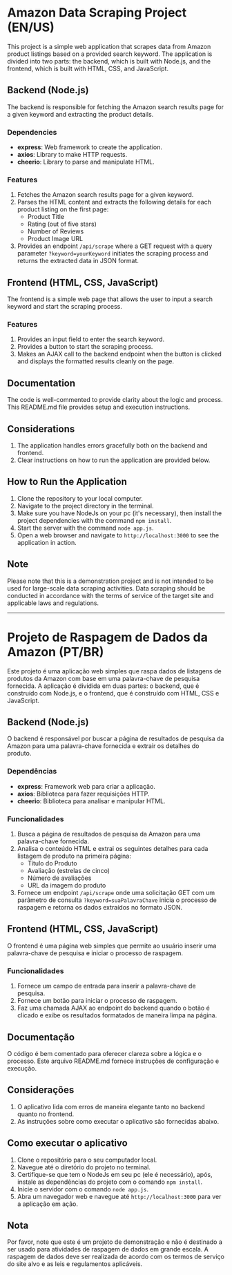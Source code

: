 # Amazon Data Scraping Project (EN/US)

This project is a simple web application that scrapes data from Amazon product listings based on a provided search keyword. The application is divided into two parts: the backend, which is built with Node.js, and the frontend, which is built with HTML, CSS, and JavaScript.

## Backend (Node.js)

The backend is responsible for fetching the Amazon search results page for a given keyword and extracting the product details.

### Dependencies

- **express**: Web framework to create the application.
- **axios**: Library to make HTTP requests.
- **cheerio**: Library to parse and manipulate HTML.

### Features

1. Fetches the Amazon search results page for a given keyword.
2. Parses the HTML content and extracts the following details for each product listing on the first page:
    * Product Title
    * Rating (out of five stars)
    * Number of Reviews
    * Product Image URL
3. Provides an endpoint `/api/scrape` where a GET request with a query parameter `?keyword=yourKeyword` initiates the scraping process and returns the extracted data in JSON format.

## Frontend (HTML, CSS, JavaScript)

The frontend is a simple web page that allows the user to input a search keyword and start the scraping process.

### Features

1. Provides an input field to enter the search keyword.
2. Provides a button to start the scraping process.
3. Makes an AJAX call to the backend endpoint when the button is clicked and displays the formatted results cleanly on the page.

## Documentation

The code is well-commented to provide clarity about the logic and process. This README.md file provides setup and execution instructions.

## Considerations

1. The application handles errors gracefully both on the backend and frontend.
2. Clear instructions on how to run the application are provided below.

## How to Run the Application

1. Clone the repository to your local computer.
2. Navigate to the project directory in the terminal.
3. Make sure you have NodeJs on your pc (it's necessary), then install the project dependencies with the command `npm install`.
4. Start the server with the command `node app.js`.
5. Open a web browser and navigate to `http://localhost:3000` to see the application in action.

## Note

Please note that this is a demonstration project and is not intended to be used for large-scale data scraping activities. Data scraping should be conducted in accordance with the terms of service of the target site and applicable laws and regulations.

---------------------------------------------------------------------------------------------

# Projeto de Raspagem de Dados da Amazon (PT/BR)

Este projeto é uma aplicação web simples que raspa dados de listagens de produtos da Amazon com base em uma palavra-chave de pesquisa fornecida. A aplicação é dividida em duas partes: o backend, que é construído com Node.js, e o frontend, que é construído com HTML, CSS e JavaScript.

## Backend (Node.js)

O backend é responsável por buscar a página de resultados de pesquisa da Amazon para uma palavra-chave fornecida e extrair os detalhes do produto.

### Dependências

- **express**: Framework web para criar a aplicação.
- **axios**: Biblioteca para fazer requisições HTTP.
- **cheerio**: Biblioteca para analisar e manipular HTML.

### Funcionalidades

1. Busca a página de resultados de pesquisa da Amazon para uma palavra-chave fornecida.
2. Analisa o conteúdo HTML e extrai os seguintes detalhes para cada listagem de produto na primeira página:
    * Título do Produto
    * Avaliação (estrelas de cinco)
    * Número de avaliações
    * URL da imagem do produto
3. Fornece um endpoint `/api/scrape` onde uma solicitação GET com um parâmetro de consulta `?keyword=suaPalavraChave` inicia o processo de raspagem e retorna os dados extraídos no formato JSON.

## Frontend (HTML, CSS, JavaScript)

O frontend é uma página web simples que permite ao usuário inserir uma palavra-chave de pesquisa e iniciar o processo de raspagem.

### Funcionalidades

1. Fornece um campo de entrada para inserir a palavra-chave de pesquisa.
2. Fornece um botão para iniciar o processo de raspagem.
3. Faz uma chamada AJAX ao endpoint do backend quando o botão é clicado e exibe os resultados formatados de maneira limpa na página.

## Documentação

O código é bem comentado para oferecer clareza sobre a lógica e o processo. Este arquivo README.md fornece instruções de configuração e execução.

## Considerações

1. O aplicativo lida com erros de maneira elegante tanto no backend quanto no frontend.
2. As instruções sobre como executar o aplicativo são fornecidas abaixo.

## Como executar o aplicativo

1. Clone o repositório para o seu computador local.
2. Navegue até o diretório do projeto no terminal.
3. Certifique-se que tem o NodeJs em seu pc (ele é necessário), após, instale as dependências do projeto com o comando `npm install`.
4. Inicie o servidor com o comando `node app.js`.
5. Abra um navegador web e navegue até `http://localhost:3000` para ver a aplicação em ação.

## Nota

Por favor, note que este é um projeto de demonstração e não é destinado a ser usado para atividades de raspagem de dados em grande escala. A raspagem de dados deve ser realizada de acordo com os termos de serviço do site alvo e as leis e regulamentos aplicáveis.